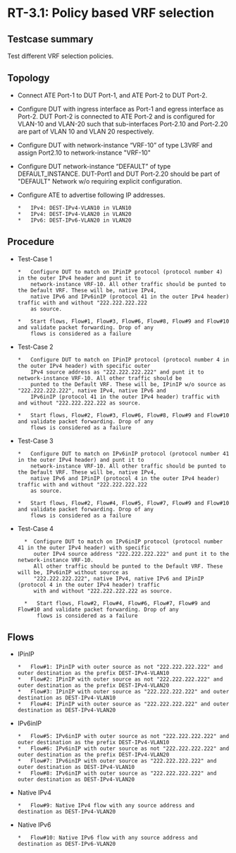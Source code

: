 # RT-3.1: Policy based VRF selection

## Testcase summary

Test different VRF selection policies.

## Topology

*   Connect ATE Port-1 to DUT Port-1, and ATE Port-2 to DUT Port-2.

*   Configure DUT with ingress interface as Port-1 and egress interface as Port-2. DUT Port-2 is connected to ATE Port-2 and is configured for VLAN-10 and VLAN-20 such that sub-interfaces Port-2.10 and Port-2.20 are part of VLAN 10 and VLAN 20 respectively.

*   Configure DUT with network-instance “VRF-10” of type L3VRF and assign Port2.10 to network-instance "VRF-10" 
        
*   Configure DUT network-instance “DEFAULT” of type DEFAULT_INSTANCE. DUT-Port1 and DUT Port-2.20 should be part of "DEFAULT" Network w/o requiring 
    explicit configuration.
    
*   Configure ATE to advertise following IP addresses.

        *   IPv4: DEST-IPv4-VLAN10 in VLAN10
        *   IPv4: DEST-IPv4-VLAN20 in VLAN20
        *   IPv6: DEST-IPv6-VLAN20 in VLAN20
    

## Procedure

*   Test-Case 1

        *   Configure DUT to match on IPinIP protocol (protocol number 4) in the outer IPv4 header and punt it to 
            network-instance VRF-10. All other traffic should be punted to the Default VRF. These will be, native IPv4, 
            native IPv6 and IPv6inIP (protocol 41 in the outer IPv4 header) traffic with and without "222.222.222.222 
            as source.
        
        *   Start flows, Flow#1, Flow#3, Flow#6, Flow#8, Flow#9 and Flow#10 and validate packet forwarding. Drop of any 
            flows is considered as a failure

*   Test-Case 2

        *   Configure DUT to match on IPinIP protocol (protocol number 4 in the outer IPv4 header) with specific outer 
            IPv4 source address as "222.222.222.222" and punt it to network-instance VRF-10. All other traffic should be 
            punted to the Default VRF. These will be, IPinIP w/o source as "222.222.222.222", native IPv4, native IPv6 and 
            IPv6inIP (protocol 41 in the outer IPv4 header) traffic with and without "222.222.222.222 as source.

        *   Start flows, Flow#2, Flow#3, Flow#6, Flow#8, Flow#9 and Flow#10 and validate packet forwarding. Drop of any 
            flows is considered as a failure


*   Test-Case 3

        *   Configure DUT to match on IPv6inIP protocol (protocol number 41 in the outer IPv4 header) and punt it to 
            network-instance VRF-10. All other traffic should be punted to the Default VRF. These will be, native IPv4, 
            native IPv6 and IPinIP (protocol 4 in the outer IPv4 header) traffic with and without "222.222.222.222 
            as source.

        *   Start flows, Flow#2, Flow#4, Flow#5, Flow#7, Flow#9 and Flow#10 and validate packet forwarding. Drop of any 
            flows is considered as a failure     

* Test-Case 4
          
        *  Configure DUT to match on IPv6inIP protocol (protocol number 41 in the outer IPv4 header) with specific 
           outer IPv4 source address "222.222.222.222" and punt it to the network-instance VRF-10. 
           All other traffic should be punted to the Default VRF. These will be, IPv6inIP without source as 
           "222.222.222.222", native IPv4, native IPv6 and IPinIP (protocol 4 in the outer IPv4 header) traffic 
           with and without "222.222.222.222 as source.

        *   Start flows, Flow#2, Flow#4, Flow#6, Flow#7, Flow#9 and Flow#10 and validate packet forwarding. Drop of any 
            flows is considered as a failure 

## Flows

*   IPinIP

        *   Flow#1: IPinIP with outer source as not "222.222.222.222" and outer destination as the prefix DEST-IPv4-VLAN10
        *   Flow#2: IPinIP with outer source as not "222.222.222.222" and outer destination as the prefix DEST-IPv4-VLAN20
        *   Flow#3: IPinIP with outer source as "222.222.222.222" and outer destination as DEST-IPv4-VLAN10
        *   Flow#4: IPinIP with outer source as "222.222.222.222" and outer destination as DEST-IPv4-VLAN20

*   IPv6inIP

        *   Flow#5: IPv6inIP with outer source as not "222.222.222.222" and outer destination as the prefix DEST-IPv4-VLAN10
        *   Flow#6: IPv6inIP with outer source as not "222.222.222.222" and outer destination as the prefix DEST-IPv4-VLAN20    
        *   Flow#7: IPv6inIP with outer source as "222.222.222.222" and outer destination as DEST-IPv4-VLAN10
        *   Flow#8: IPv6inIP with outer source as "222.222.222.222" and outer destination as DEST-IPv4-VLAN20

*   Native IPv4

        *   Flow#9: Native IPv4 flow with any source address and destination as DEST-IPv4-VLAN20
        
*   Native IPv6

        *   Flow#10: Native IPv6 flow with any source address and destination as DEST-IPv6-VLAN20
